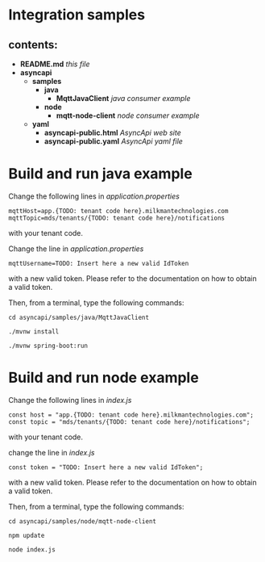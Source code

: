 # Integration samples
## contents:
- **README.md** _this file_
- **asyncapi**
    - **samples**
      - **java**
          - **MqttJavaClient** _java consumer example_
      - **node**
          - **mqtt-node-client** _node consumer example_
    - **yaml**
      - **asyncapi-public.html**  _AsyncApi web site_ 
      - **asyncapi-public.yaml**  _AsyncApi yaml file_

  
    
# Build and run java example
Change the following lines in _application.properties_
```
mqttHost=app.{TODO: tenant code here}.milkmantechnologies.com
mqttTopic=mds/tenants/{TODO: tenant code here}/notifications

```
with your tenant code.

Change the line in _application.properties_
```
mqttUsername=TODO: Insert here a new valid IdToken

```
with a new valid token. Please refer to the documentation on how to obtain a valid token.

Then, from a terminal, type the following commands:
```
cd asyncapi/samples/java/MqttJavaClient

./mvnw install  

./mvnw spring-boot:run
```

# Build and run node example

Change the following lines in _index.js_
```
const host = "app.{TODO: tenant code here}.milkmantechnologies.com";
const topic = "mds/tenants/{TODO: tenant code here}/notifications";
```
with your tenant code.

change the line in _index.js_
```
const token = "TODO: Insert here a new valid IdToken";
```
with a new valid token.  Please refer to the documentation on how to obtain a valid token.

Then, from a terminal, type the following commands:

```
cd asyncapi/samples/node/mqtt-node-client

npm update

node index.js
```


